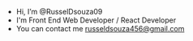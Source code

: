 - Hi, I’m @RusselDsouza09
- I'm Front End Web Developer / React Developer
- You can contact me russeldsouza456@gmail.com
